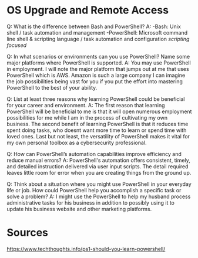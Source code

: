 # OS Upgrade and Remote Access 

Q: What is the difference between Bash and PowerShell?
A:  -Bash: Unix shell / task automation and management
    -PowerShell: Microsoft command line shell & scripting language / task automation and configuration *scripting focused*

Q: In what scenarios or environments can you use PowerShell? Name some major platforms where PowerShell is supported.
A: You may use PowerShell in employment. I will note the major platform that jumps out at me that uses PowerShell which is AWS. Amazon is such a large company I can imagine the job possibilities being vast for you if you put the effort into mastering PowerShell to the best of your ability. 

Q: List at least three reasons why learning PowerShell could be beneficial for your career and environment.
A: The first reason that learning PowerShell will be beneficial to me is that it will open numerous employment possibilities for me while I am in the process of cultivating my own business. The second benefit of learning PowerShell is that it reduces time spent doing tasks, who doesnt want more time to learn or spend time with loved ones. Last but not least, the versatility of PowerShell makes it vital for my own personal toolbox as a cybersecurity professional.

Q: How can PowerShell’s automation capabilities improve efficiency and reduce manual errors?
A: PowerShell's automation offers consistent, timely, and detailed instruction delivered via user input scripts. The detail required leaves little room for error when you are creating things from the ground up.

Q: Think about a situation where you might use PowerShell in your everyday life or job. How could PowerShell help you accomplish a specific task or solve a problem?
A: I might use the PowerShell to help my husband process administrative tasks for his business in addition to possibly using it to update his business website and other marketing platforms.


# Sources
https://www.techthoughts.info/ps1-should-you-learn-powershell/